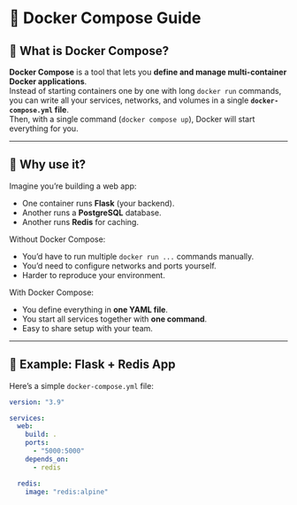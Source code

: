 # 🐳 Docker Compose Guide

## 🔹 What is Docker Compose?

**Docker Compose** is a tool that lets you **define and manage multi-container Docker applications**.  
Instead of starting containers one by one with long `docker run` commands, you can write all your services, networks, and volumes in a single **`docker-compose.yml` file**.  
Then, with a single command (`docker compose up`), Docker will start everything for you.

---

## 🔹 Why use it?

Imagine you’re building a web app:
- One container runs **Flask** (your backend).
- Another runs a **PostgreSQL** database.
- Another runs **Redis** for caching.

Without Docker Compose:
- You’d have to run multiple `docker run ...` commands manually.
- You’d need to configure networks and ports yourself.
- Harder to reproduce your environment.

With Docker Compose:
- You define everything in **one YAML file**.
- You start all services together with **one command**.
- Easy to share setup with your team.

---

## 🔹 Example: Flask + Redis App

Here’s a simple `docker-compose.yml` file:

```yaml
version: "3.9"

services:
  web:
    build: .
    ports:
      - "5000:5000"
    depends_on:
      - redis

  redis:
    image: "redis:alpine"

